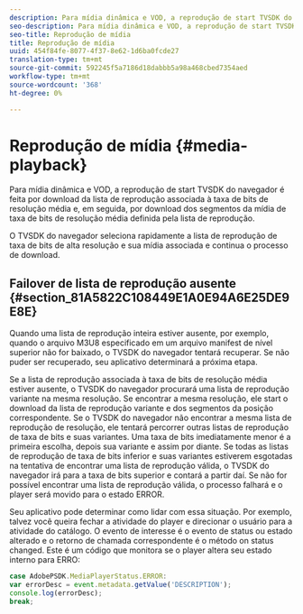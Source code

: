 ```yaml
---
description: Para mídia dinâmica e VOD, a reprodução de start TVSDK do navegador é feita por download da lista de reprodução associada à taxa de bits de resolução média e, em seguida, por download dos segmentos da mídia de taxa de bits de resolução média definida pela lista de reprodução.
seo-description: Para mídia dinâmica e VOD, a reprodução de start TVSDK do navegador é feita por download da lista de reprodução associada à taxa de bits de resolução média e, em seguida, por download dos segmentos da mídia de taxa de bits de resolução média definida pela lista de reprodução.
seo-title: Reprodução de mídia
title: Reprodução de mídia
uuid: 454f84fe-8077-4f37-8e62-1d6ba0fcde27
translation-type: tm+mt
source-git-commit: 592245f5a7186d18dabbb5a98a468cbed7354aed
workflow-type: tm+mt
source-wordcount: '368'
ht-degree: 0%

---
```



# Reprodução de mídia {#media-playback}

Para mídia dinâmica e VOD, a reprodução de start TVSDK do navegador é feita por download da lista de reprodução associada à taxa de bits de resolução média e, em seguida, por download dos segmentos da mídia de taxa de bits de resolução média definida pela lista de reprodução.

O TVSDK do navegador seleciona rapidamente a lista de reprodução de taxa de bits de alta resolução e sua mídia associada e continua o processo de download.

## Failover de lista de reprodução ausente {#section_81A5822C108449E1A0E94A6E25DE9E8E}

Quando uma lista de reprodução inteira estiver ausente, por exemplo, quando o arquivo M3U8 especificado em um arquivo manifest de nível superior não for baixado, o TVSDK do navegador tentará recuperar. Se não puder ser recuperado, seu aplicativo determinará a próxima etapa.

Se a lista de reprodução associada à taxa de bits de resolução média estiver ausente, o TVSDK do navegador procurará uma lista de reprodução variante na mesma resolução. Se encontrar a mesma resolução, ele start o download da lista de reprodução variante e dos segmentos da posição correspondente. Se o TVSDK do navegador não encontrar a mesma lista de reprodução de resolução, ele tentará percorrer outras listas de reprodução de taxa de bits e suas variantes. Uma taxa de bits imediatamente menor é a primeira escolha, depois sua variante e assim por diante. Se todas as listas de reprodução de taxa de bits inferior e suas variantes estiverem esgotadas na tentativa de encontrar uma lista de reprodução válida, o TVSDK do navegador irá para a taxa de bits superior e contará a partir daí. Se não for possível encontrar uma lista de reprodução válida, o processo falhará e o player será movido para o estado ERROR.

Seu aplicativo pode determinar como lidar com essa situação. Por exemplo, talvez você queira fechar a atividade do player e direcionar o usuário para a atividade do catálogo. O evento de interesse é o evento de status ou estado alterado e o retorno de chamada correspondente é o método on status changed. Este é um código que monitora se o player altera seu estado interno para ERRO:

```js
case AdobePSDK.MediaPlayerStatus.ERROR:  
var errorDesc = event.metadata.getValue('DESCRIPTION'); 
console.log(errorDesc); 
break; 
```
